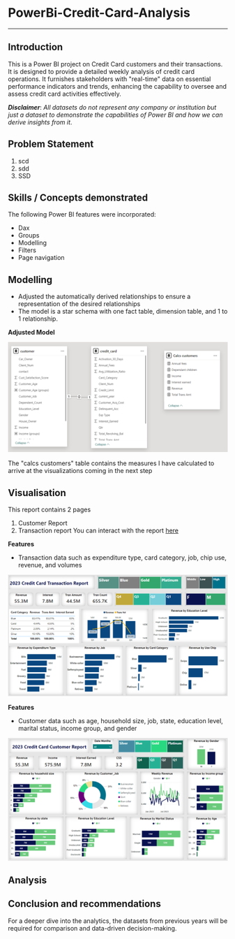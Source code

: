 # PowerBi-Credit-Card-Analysis
---
## Introduction
This is a Power BI project on Credit Card customers and their transactions. It is designed to provide a detailed weekly analysis of credit card operations. It furnishes stakeholders with "real-time" data on essential performance indicators and trends, enhancing the capability to oversee and assess credit card activities effectively.

**_Disclaimer_**: _All datasets do not represent any company or institution but just a dataset to demonstrate the capabilities of Power BI and how we can derive insights from it_.

## Problem Statement
1. scd
2. sdd
3. SSD

## Skills / Concepts demonstrated
The following Power BI features were incorporated: 
- Dax
- Groups
- Modelling
- Filters
- Page navigation

## Modelling
- Adjusted the automatically derived relationships to ensure a representation of the desired relationships
- The model is a star schema with one fact table, dimension table, and 1 to 1 relationship.

**Adjusted Model**

![](Model.PNG)

The "calcs customers" table contains the measures I have calculated to arrive at the visualizations coming in the next step

## Visualisation

This report contains 2 pages
1. Customer Report
2. Transaction report
You can interact with the report [here](https://app.powerbi.com/groups/me/reports/2982d8c7-ca63-43ba-a145-ce89ec25e135?ctid=d61ecb3b-38b1-42d5-82c4-efb2838b925c&pbi_source=linkShare) 

**Features**
- Transaction data such as expenditure type, card category, job, chip use, revenue, and volumes
  
![](Transaction_Dashboard.PNG)

**Features**
- Customer data such as age, household size, job, state, education level, marital status, income group, and gender

![](Customer_Dashboard.PNG)

## Analysis

## Conclusion and recommendations

For a deeper dive into the analytics, the datasets from previous years will be required for comparison and data-driven decision-making. 
